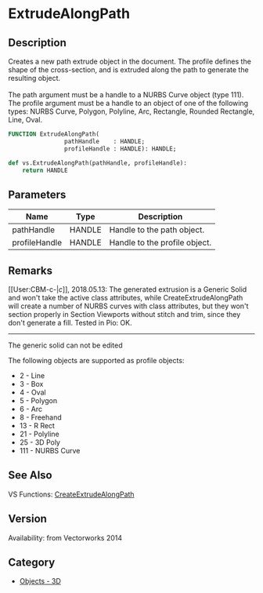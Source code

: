# ExtrudeAlongPath

## Description
Creates a new path extrude object in the document.  The profile defines the shape of the cross-section, and is extruded along the path to generate the resulting object.<BR>
<BR>
The path argument must be a handle to a NURBS Curve object (type 111).  The profile argument must be a handle to an object of one of the following types: NURBS Curve, Polygon, Polyline, Arc, Rectangle, Rounded Rectangle, Line, Oval.<BR>

```pascal
FUNCTION ExtrudeAlongPath(
				pathHandle    : HANDLE;
				profileHandle : HANDLE): HANDLE;
```

```python
def vs.ExtrudeAlongPath(pathHandle, profileHandle):
    return HANDLE
```

## Parameters
|Name|Type|Description|
|---|---|---|
|pathHandle|HANDLE|Handle to the path object.|
|profileHandle|HANDLE|Handle to the profile object.|

## Remarks
[[User:CBM-c-|_c_]], 2018.05.13: The generated extrusion is a Generic Solid and won't take the active class attributes, while CreateExtrudeAlongPath will create a number of NURBS curves with class attributes, but they won't section properly in Section Viewports without stitch and trim, since they don't generate a fill. Tested in Pio: OK.


-----
The generic solid can not be edited

The following objects are supported as profile objects:

* 2	-	Line
* 3	-	Box
* 4	-	Oval
* 5	-	Polygon
* 6	-	Arc
* 8	-	Freehand
* 13 -	R Rect
* 21 -	Polyline
* 25 -	3D Poly
* 111 -	NURBS Curve

## See Also
VS Functions:
[CreateExtrudeAlongPath](CreateExtrudeAlongPath.md)

## Version
Availability: from Vectorworks 2014

## Category
* [Objects - 3D](../Categories/Objects%20-%203D.md)
